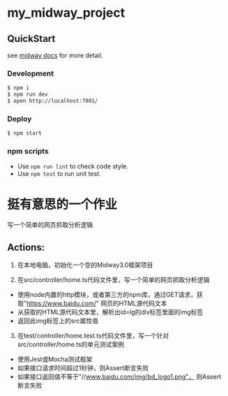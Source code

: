 # my_midway_project

## QuickStart

<!-- add docs here for user -->

see [midway docs][midway] for more detail.

### Development

```bash
$ npm i
$ npm run dev
$ open http://localhost:7001/
```

### Deploy

```bash
$ npm start
```

### npm scripts

- Use `npm run lint` to check code style.
- Use `npm test` to run unit test.


[midway]: https://midwayjs.org

# 挺有意思的一个作业
写一个简单的网页抓取分析逻辑
## Actions:
1. 在本地电脑，初始化一个空的Midway3.0框架项目
   
2. 在src/controller/home.ts代码文件里，写一个简单的网页抓取分析逻辑
  - 使用node内置的http模块，或者第三方的npm库，通过GET请求，获取"https://www.baidu.com/"
  网页的HTML源代码文本
  - 从获取的HTML源代码文本里，解析出id=lg的div标签里面的img标签
  - 返回此img标签上的src属性值
  
3. 在test/controller/home.test.ts代码文件里，写一个针对src/controller/home.ts的单元测试案例
  - 使用Jest或Mocha测试框架
  - 如果接口请求时间超过1秒钟，则Assert断言失败
  - 如果接口返回值不等于"//www.baidu.com/img/bd_logo1.png"，
  则Assert断言失败
